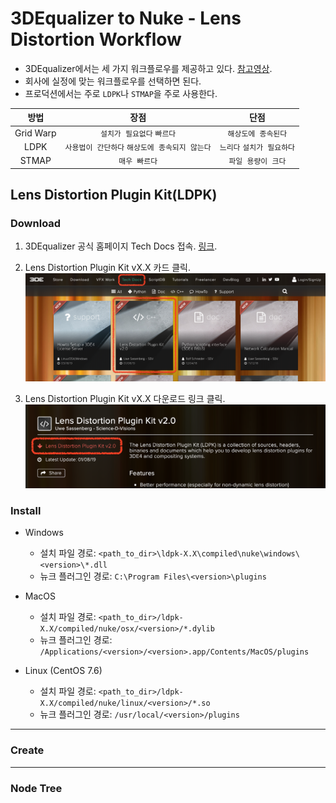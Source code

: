 # 3DEqualizer to Nuke - Lens Distortion Workflow

- 3DEqualizer에서는 세 가지 워크플로우를 제공하고 있다. [참고영상](https://www.youtube.com/watch?v=khMwtfmynac).
- 회사에 실정에 맞는 워크플로우를 선택하면 된다.
- 프로덕션에서는 주로 `LDPK`나 `STMAP`을 주로 사용한다.

| 방법 | 장점 | 단점 |
| :---: | :---: | :---: |
| Grid Warp | `설치가 필요없다` `빠르다` | `해상도에 종속된다` |
| LDPK | `사용법이 간단하다` `해상도에 종속되지 않는다` | `느리다` `설치가 필요하다` |
| STMAP | `매우 빠르다` | `파일 용량이 크다` |

## Lens Distortion Plugin Kit(LDPK)

### Download

1. 3DEqualizer 공식 홈페이지 Tech Docs 접속. [링크](https://www.3dequalizer.com/index.php?site=tech_docs).

1. Lens Distortion Plugin Kit vX.X 카드 클릭.
    ![nav_ldpk](imgs/nav_ldpk.png)

1. Lens Distortion Plugin Kit vX.X 다운로드 링크 클릭.
    ![download_ldpk](imgs/download_ldpk.png)

### Install

- Windows
    - 설치 파일 경로: `<path_to_dir>\ldpk-X.X\compiled\nuke\windows\<version>\*.dll`
    - 뉴크 플러그인 경로: `C:\Program Files\<version>\plugins`

- MacOS
    - 설치 파일 경로: `<path_to_dir>/ldpk-X.X/compiled/nuke/osx/<version>/*.dylib`
    - 뉴크 플러그인 경로: `/Applications/<version>/<version>.app/Contents/MacOS/plugins`

- Linux (CentOS 7.6)
    - 설치 파일 경로: `<path_to_dir>/ldpk-X.X/compiled/nuke/linux/<version>/*.so`
    - 뉴크 플러그인 경로: `/usr/local/<version>/plugins`

---

### Create

---

### Node Tree
